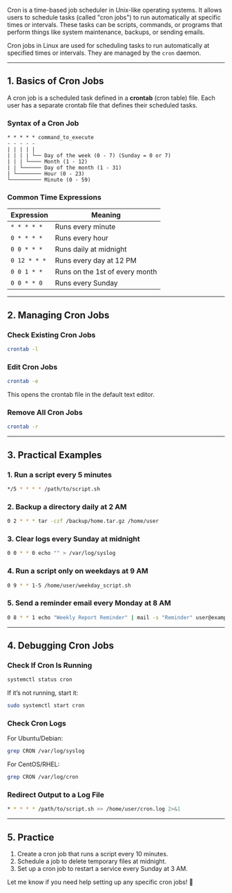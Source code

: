 Cron is a time-based job scheduler in Unix-like operating systems. It allows users to schedule tasks (called "cron jobs") to run automatically at specific times or intervals. These tasks can be scripts, commands, or programs that perform things like system maintenance, backups, or sending emails.

Cron jobs in Linux are used for scheduling tasks to run automatically at specified times or intervals. They are managed by the `cron` daemon.

---

## **1. Basics of Cron Jobs**
A cron job is a scheduled task defined in a **crontab** (cron table) file. Each user has a separate crontab file that defines their scheduled tasks.

### **Syntax of a Cron Job**
```
* * * * * command_to_execute
- - - - -
| | | | | 
| | | | └── Day of the week (0 - 7) (Sunday = 0 or 7)
| | | └──── Month (1 - 12)
| | └────── Day of the month (1 - 31)
| └──────── Hour (0 - 23)
└────────── Minute (0 - 59)
```

### **Common Time Expressions**
| Expression | Meaning |
|------------|---------|
| `* * * * *` | Runs every minute |
| `0 * * * *` | Runs every hour |
| `0 0 * * *` | Runs daily at midnight |
| `0 12 * * *` | Runs every day at 12 PM |
| `0 0 1 * *` | Runs on the 1st of every month |
| `0 0 * * 0` | Runs every Sunday |

---

## **2. Managing Cron Jobs**
### **Check Existing Cron Jobs**
```bash
crontab -l
```

### **Edit Cron Jobs**
```bash
crontab -e
```
This opens the crontab file in the default text editor.

### **Remove All Cron Jobs**
```bash
crontab -r
```

---

## **3. Practical Examples**
### **1. Run a script every 5 minutes**
```bash
*/5 * * * * /path/to/script.sh
```

### **2. Backup a directory daily at 2 AM**
```bash
0 2 * * * tar -czf /backup/home.tar.gz /home/user
```

### **3. Clear logs every Sunday at midnight**
```bash
0 0 * * 0 echo "" > /var/log/syslog
```

### **4. Run a script only on weekdays at 9 AM**
```bash
0 9 * * 1-5 /home/user/weekday_script.sh
```

### **5. Send a reminder email every Monday at 8 AM**
```bash
0 8 * * 1 echo "Weekly Report Reminder" | mail -s "Reminder" user@example.com
```

---

## **4. Debugging Cron Jobs**
### **Check If Cron Is Running**
```bash
systemctl status cron
```
If it’s not running, start it:
```bash
sudo systemctl start cron
```

### **Check Cron Logs**
For Ubuntu/Debian:
```bash
grep CRON /var/log/syslog
```
For CentOS/RHEL:
```bash
grep CRON /var/log/cron
```

### **Redirect Output to a Log File**
```bash
* * * * * /path/to/script.sh >> /home/user/cron.log 2>&1
```

---

## **5. Practice**
1. Create a cron job that runs a script every 10 minutes.
2. Schedule a job to delete temporary files at midnight.
3. Set up a cron job to restart a service every Sunday at 3 AM.

Let me know if you need help setting up any specific cron jobs! 🚀